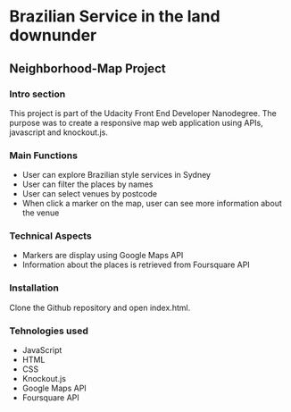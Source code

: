 # Brazilian Service in the land downunder
## Neighborhood-Map Project

### Intro section

This project is part of the Udacity Front End Developer Nanodegree. The purpose was to create a responsive map web application using APIs, javascript and knockout.js.

### Main Functions
* User can explore Brazilian style services in Sydney
* User can filter the places by names
* User can select venues by postcode
* When click a marker on the map, user can see more information about the venue

### Technical Aspects
* Markers are display using Google Maps API
* Information about the places is retrieved from Foursquare API

### Installation
Clone the Github repository and open index.html.

### Tehnologies used
* JavaScript
* HTML
* CSS
* Knockout.js
* Google Maps API
* Foursquare API